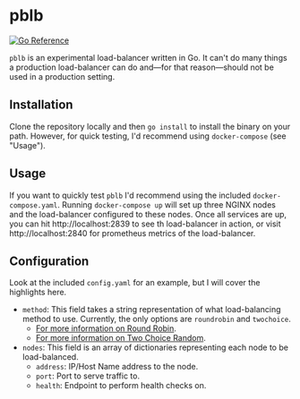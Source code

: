 # pblb

[![Go Reference](https://pkg.go.dev/badge/github.com/p16n/pblb.svg)](https://pkg.go.dev/github.com/p16n/pblb)

`pblb` is an experimental load-balancer written in Go. It can't do many things
a production load-balancer can do and—for that reason—should not be used in a
production setting.

## Installation

Clone the repository locally and then `go install` to install the binary on your
path. However, for quick testing, I'd recommend using `docker-compose` (see
"Usage").

## Usage

If you want to quickly test `pblb` I'd recommend using the included
`docker-compose.yaml`. Running `docker-compose up` will set up three NGINX nodes
and the load-balancer configured to these nodes. Once all services are up, you
can hit http://localhost:2839 to see th load-balancer in action, or visit
http://localhost:2840 for prometheus metrics of the load-balancer.

## Configuration

Look at the included `config.yaml` for an example, but I will cover the
highlights here.

- `method`: This field takes a string representation of what load-balancing
method to use. Currently, the only options are `roundrobin` and `twochoice`.
    - [For more information on Round Robin][1].
    - [For more information on Two Choice Random][2].
- `nodes`: This field is an array of dictionaries representing each node to be
load-balanced.
    - `address`: IP/Host Name address to the node.
    - `port`: Port to serve traffic to.
    - `health`: Endpoint to perform health checks on.

[1]: https://www.nginx.com/resources/glossary/round-robin-load-balancing/
[2]: https://www.nginx.com/blog/nginx-power-of-two-choices-load-balancing-algori

